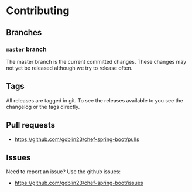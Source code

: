 # Contributing

## Branches

### `master` branch

The master branch is the current committed changes. These changes may not yet be released although we try to release often.

## Tags

All releases are tagged in git. To see the releases available to you see the changelog or the tags directly.


## Pull requests

- <https://github.com/goblin23/chef-spring-boot/pulls>

## Issues

Need to report an issue? Use the github issues:

- <https://github.com/goblin23/chef-spring-boot/issues>
